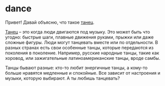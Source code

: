 # dance

Привет! Давай объясню, что такое [танец](./dance.md).

[Танец](./dance.md) – это когда люди двигаются под музыку. Это может быть что угодно: быстрые шаги, плавные движения руками, прыжки или даже сложные фигуры. Люди могут танцевать вместе или по отдельности. В разных странах есть свои особенные танцы, которые передаются из поколения в поколение. Например, русские народные танцы, такие как хоровод, или зажигательные латиноамериканские танцы, вроде самбы.

Танцы бывают разные: кто-то любит энергичные танцы, а кому-то больше нравятся медленные и спокойные. Все зависит от настроения и музыки, которую выбирают. А ты любишь танцевать?